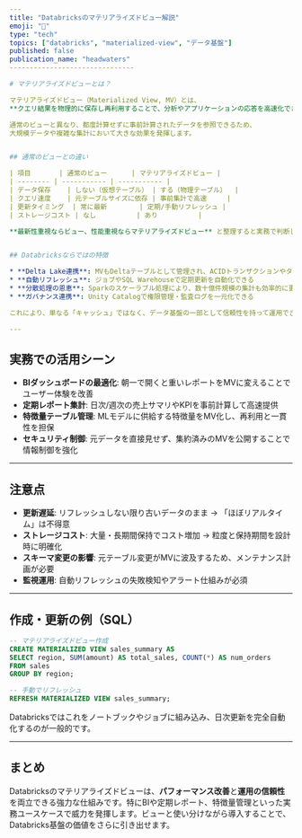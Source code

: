 ```yaml
---
title: "Databricksのマテリアライズドビュー解説"
emoji: "🌱"
type: "tech"
topics: ["databricks", "materialized-view", "データ基盤"]
published: false
publication_name: "headwaters"
-------------------------------

# マテリアライズドビューとは？

マテリアライズドビュー（Materialized View, MV）とは、
**クエリ結果を物理的に保存し再利用することで、分析やアプリケーションの応答を高速化できる仕組み** です。

通常のビューと異なり、都度計算せずに事前計算されたデータを参照できるため、
大規模データや複雑な集計において大きな効果を発揮します。


## 通常のビューとの違い

| 項目       | 通常のビュー      | マテリアライズドビュー |
| -------- | ----------- | ----------- |
| データ保存    | しない（仮想テーブル） | する（物理テーブル）  |
| クエリ速度    | 元テーブルサイズに依存 | 事前集計で高速     |
| 更新タイミング  | 常に最新        | 定期/手動リフレッシュ |
| ストレージコスト | なし          | あり          |

**最新性重視ならビュー、性能重視ならマテリアライズドビュー** と整理すると実務で判断しやすいです。


## Databricksならではの特徴

* **Delta Lake連携**: MVもDeltaテーブルとして管理され、ACIDトランザクションやタイムトラベルが利用可能
* **自動リフレッシュ**: ジョブやSQL Warehouseで定期更新を自動化できる
* **分散処理の恩恵**: Sparkのスケーラブル処理により、数十億件規模の集計も効率的に更新可能
* **ガバナンス連携**: Unity Catalogで権限管理・監査ログを一元化できる

これにより、単なる「キャッシュ」ではなく、データ基盤の一部として信頼性を持って運用できる点が他のDWHと比べた優位性です。

---
```


## 実務での活用シーン

* **BIダッシュボードの最適化**: 朝一で開くと重いレポートをMVに変えることでユーザー体験を改善
* **定期レポート集計**: 日次/週次の売上サマリやKPIを事前計算して高速提供
* **特徴量テーブル管理**: MLモデルに供給する特徴量をMV化し、再利用と一貫性を担保
* **セキュリティ制御**: 元データを直接見せず、集約済みのMVを公開することで情報制御を強化

---

## 注意点

* **更新遅延**: リフレッシュしない限り古いデータのまま → 「ほぼリアルタイム」は不得意
* **ストレージコスト**: 大量・長期間保持でコスト増加 → 粒度と保持期間を設計時に明確化
* **スキーマ変更の影響**: 元テーブル変更がMVに波及するため、メンテナンス計画が必要
* **監視運用**: 自動リフレッシュの失敗検知やアラート仕組みが必須

---

## 作成・更新の例（SQL）

```sql
-- マテリアライズドビュー作成
CREATE MATERIALIZED VIEW sales_summary AS
SELECT region, SUM(amount) AS total_sales, COUNT(*) AS num_orders
FROM sales
GROUP BY region;

-- 手動でリフレッシュ
REFRESH MATERIALIZED VIEW sales_summary;
```

Databricksではこれをノートブックやジョブに組み込み、日次更新を完全自動化するのが一般的です。

---

## まとめ

Databricksのマテリアライズドビューは、**パフォーマンス改善**と**運用の信頼性**を両立できる強力な仕組みです。特にBIや定期レポート、特徴量管理といった実務ユースケースで威力を発揮します。ビューと使い分けながら導入することで、Databricks基盤の価値をさらに引き出せます。
